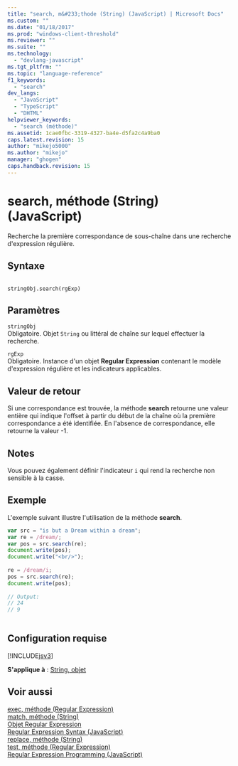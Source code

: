 ```yaml
---
title: "search, m&#233;thode (String) (JavaScript) | Microsoft Docs"
ms.custom: ""
ms.date: "01/18/2017"
ms.prod: "windows-client-threshold"
ms.reviewer: ""
ms.suite: ""
ms.technology: 
  - "devlang-javascript"
ms.tgt_pltfrm: ""
ms.topic: "language-reference"
f1_keywords: 
  - "search"
dev_langs: 
  - "JavaScript"
  - "TypeScript"
  - "DHTML"
helpviewer_keywords: 
  - "search (méthode)"
ms.assetid: 1cae0fbc-3319-4327-ba4e-d5fa2c4a9ba0
caps.latest.revision: 15
author: "mikejo5000"
ms.author: "mikejo"
manager: "ghogen"
caps.handback.revision: 15
---
```

# search, m&#233;thode (String) (JavaScript)
Recherche la première correspondance de sous\-chaîne dans une recherche d'expression régulière.  
  
## Syntaxe  
  
```  
  
stringObj.search(rgExp)   
```  
  
## Paramètres  
 `stringObj`  
 Obligatoire.  Objet `String` ou littéral de chaîne sur lequel effectuer la recherche.  
  
 `rgExp`  
 Obligatoire.  Instance d'un objet **Regular Expression** contenant le modèle d'expression régulière et les indicateurs applicables.  
  
## Valeur de retour  
 Si une correspondance est trouvée, la méthode **search** retourne une valeur entière qui indique l'offset à partir du début de la chaîne où la première correspondance a été identifiée.  En l'absence de correspondance, elle retourne la valeur \-1.  
  
## Notes  
 Vous pouvez également définir l'indicateur `i` qui rend la recherche non sensible à la casse.  
  
## Exemple  
 L'exemple suivant illustre l'utilisation de la méthode **search**.  
  
```javascript  
var src = "is but a Dream within a dream";  
var re = /dream/;  
var pos = src.search(re);  
document.write(pos);  
document.write("<br/>");  
  
re = /dream/i;  
pos = src.search(re);  
document.write(pos);  
  
// Output:   
// 24   
// 9  
  
```  
  
## Configuration requise  
 [!INCLUDE[jsv3](../../javascript/reference/includes/jsv3-md.md)]  
  
 **S'applique à** : [String, objet](../../javascript/reference/string-object-javascript.md)  
  
## Voir aussi  
 [exec, méthode \(Regular Expression\)](../../javascript/reference/exec-method-regular-expression-javascript.md)   
 [match, méthode \(String\)](../../javascript/reference/match-method-string-javascript.md)   
 [Objet Regular Expression](../../javascript/reference/regular-expression-object-javascript.md)   
 [Regular Expression Syntax \(JavaScript\)](http://msdn.microsoft.com/fr-fr/ab0766e1-7037-45ed-aa23-706f58358c0e)   
 [replace, méthode \(String\)](../../javascript/reference/replace-method-string-javascript.md)   
 [test, méthode \(Regular Expression\)](../../javascript/reference/test-method-regular-expression-javascript.md)   
 [Regular Expression Programming \(JavaScript\)](http://msdn.microsoft.com/fr-fr/3b62e27c-4f07-4726-a95b-6e841807bfaf)